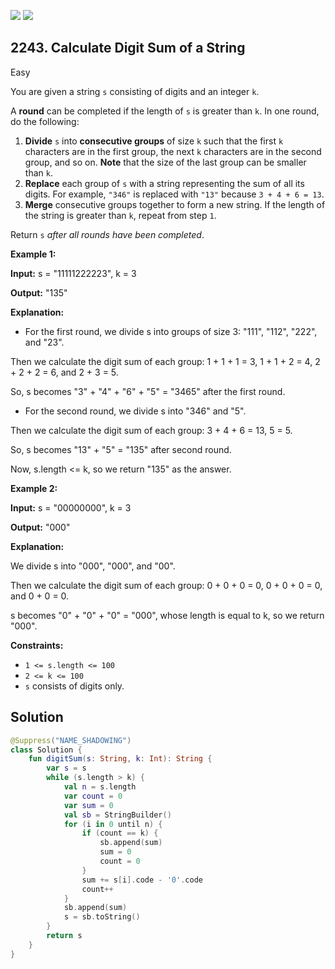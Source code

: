 [![](https://img.shields.io/github/stars/javadev/LeetCode-in-Kotlin?label=Stars&style=flat-square)](https://github.com/javadev/LeetCode-in-Kotlin)
[![](https://img.shields.io/github/forks/javadev/LeetCode-in-Kotlin?label=Fork%20me%20on%20GitHub%20&style=flat-square)](https://github.com/javadev/LeetCode-in-Kotlin/fork)

## 2243\. Calculate Digit Sum of a String

Easy

You are given a string `s` consisting of digits and an integer `k`.

A **round** can be completed if the length of `s` is greater than `k`. In one round, do the following:

1.  **Divide** `s` into **consecutive groups** of size `k` such that the first `k` characters are in the first group, the next `k` characters are in the second group, and so on. **Note** that the size of the last group can be smaller than `k`.
2.  **Replace** each group of `s` with a string representing the sum of all its digits. For example, `"346"` is replaced with `"13"` because `3 + 4 + 6 = 13`.
3.  **Merge** consecutive groups together to form a new string. If the length of the string is greater than `k`, repeat from step `1`.

Return `s` _after all rounds have been completed_.

**Example 1:**

**Input:** s = "11111222223", k = 3

**Output:** "135"

**Explanation:**

- For the first round, we divide s into groups of size 3: "111", "112", "222", and "23".

Then we calculate the digit sum of each group: 1 + 1 + 1 = 3, 1 + 1 + 2 = 4, 2 + 2 + 2 = 6, and 2 + 3 = 5.

So, s becomes "3" + "4" + "6" + "5" = "3465" after the first round.

- For the second round, we divide s into "346" and "5".

Then we calculate the digit sum of each group: 3 + 4 + 6 = 13, 5 = 5.

So, s becomes "13" + "5" = "135" after second round.

Now, s.length <= k, so we return "135" as the answer. 

**Example 2:**

**Input:** s = "00000000", k = 3

**Output:** "000"

**Explanation:**

We divide s into "000", "000", and "00".

Then we calculate the digit sum of each group: 0 + 0 + 0 = 0, 0 + 0 + 0 = 0, and 0 + 0 = 0.

s becomes "0" + "0" + "0" = "000", whose length is equal to k, so we return "000". 

**Constraints:**

*   `1 <= s.length <= 100`
*   `2 <= k <= 100`
*   `s` consists of digits only.

## Solution

```kotlin
@Suppress("NAME_SHADOWING")
class Solution {
    fun digitSum(s: String, k: Int): String {
        var s = s
        while (s.length > k) {
            val n = s.length
            var count = 0
            var sum = 0
            val sb = StringBuilder()
            for (i in 0 until n) {
                if (count == k) {
                    sb.append(sum)
                    sum = 0
                    count = 0
                }
                sum += s[i].code - '0'.code
                count++
            }
            sb.append(sum)
            s = sb.toString()
        }
        return s
    }
}
```